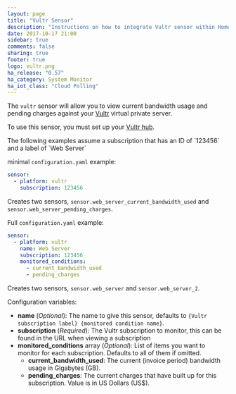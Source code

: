 ```yaml
---
layout: page
title: "Vultr Sensor"
description: "Instructions on how to integrate Vultr sensor within Home Assistant."
date: 2017-10-17 21:00
sidebar: true
comments: false
sharing: true
footer: true
logo: vultr.png
ha_release: "0.57"
ha_category: System Monitor
ha_iot_class: "Cloud Polling"
---
```



The `vultr` sensor will allow you to view current bandwidth usage and pending charges against your [Vultr](https://www.vultr.com/) virtual private server.

To use this sensor, you must set up your [Vultr hub](/components/vultr/).

<p class='note'>
The following examples assume a subscription that has an ID of `123456` and a label of `Web Server`
</p>

minimal `configuration.yaml` example:
```yaml
sensor:
  - platform: vultr
    subscription: 123456
```

Creates two sensors, `sensor.web_server_current_bandwidth_used` and `sensor.web_server_pending_charges`.


Full `configuration.yaml` example:
```yaml
sensor:
  - platform: vultr
    name: Web Server
    subscription: 123456
    monitored_conditions:
      - current_bandwidth_used
      - pending_charges
```

Creates two sensors, `sensor.web_server` and `sensor.web_server_2`.

Configuration variables:

- **name** (*Optional*): The name to give this sensor, defaults to `{Vultr subscription label} {monitored condition name}`.
- **subscription** (*Required*): The Vultr subscription to monitor, this can be found in the URL when viewing a subscription
- **monitored_conditions** array (*Optional*): List of items you want to monitor for each subscription. Defaults to all of them if omitted.
  - **current_bandwidth_used**: The current (invoice period) bandwidth usage in Gigabytes (GB).
  - **pending_charges**: The current charges that have built up for this subscription. Value is in US Dollars (US$).
